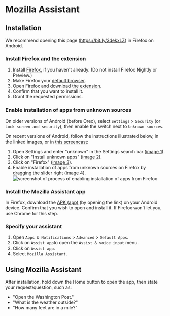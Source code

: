 # Mozilla Assistant

## Installation

We recommend opening this page (https://bit.ly/3dekxLZ) in Firefox on Android.

### Install Firefox and the extension

1. Install [Firefox](https://play.google.com/store/apps/details?id=org.mozilla.firefox&hl=en_US), if you haven't already. (Do not install Firefox Nightly or Preview.)
2. Make Firefox your [default browser](https://support.mozilla.org/en-US/kb/make-firefox-default-browser-android).
3. Open Firefox and download [the extension](https://va.allizom.org/releases/dev-android/firefox-voice.xpi).
4. Confirm that you want to install it.
5. Grant the requested permissions.

### Enable installation of apps from unknown sources

On older versions of Android (before Oreo), select `Settings` > `Security` (or `Lock screen and security`), then enable the switch next to `Unknown sources`. 

On recent versions of Android, follow the instructions illustrated below, in the linked images, or in [this screencast](https://github.com/mozilla/firefox-voice/mozilla-assistant/blob/master/doc/unknown-sources25.gif):

   1. Open Settings and enter "unknown" in the Settings search bar ([image 1](
   https://github.com/mozilla/firefox-voice/raw/master/android-app/doc/unknown-sources1.png)).
   2. Click on "Install unknown apps" ([image 2](https://github.com/mozilla/firefox-voice/raw/master/android-app/doc/unknown-sources2.png)).
   3. Click on "Firefox" ([image 3](https://github.com/mozilla/firefox-voice/raw/master/android-app/doc/unknown-sources3.png)).
   4. Enable installation of apps from unknown sources on Firefox by dragging the slider right ([image 4](https://github.com/mozilla/firefox-voice/raw/master/android-app/doc/unknown-sources4.png)).
![screenshot of process of enabling installation of apps from Firefox](https://github.com/mozilla/firefox-voice/raw/master/android-app/doc/unknown-sources-recent.png)

### Install the Mozilla Assistant app

In Firefox, download the [APK (app)](https://github.com/mozilla/firefox-voice/blob/master/android-app/app/build/outputs/apk/debug/app-debug.apk?raw=true) (by opening the link) on your Android device. Confirm that you wish to open and install it. If Firefox won't let you, use Chrome for this step.
   
### Specify your assistant

1. Open `Apps & Notifications` > `Advanced` > `Default Apps`.
2. Click on `Assist app`to open the `Assist & voice input` menu.
3. Click on `Assist app`.
4. Select `Mozilla Assistant`.

## Using Mozilla Assistant

After installation, hold down the Home button to open the app, then state your request/question, such as:

 * "Open the Washington Post."
 * "What is the weather outside?"
 * "How many feet are in a mile?"
